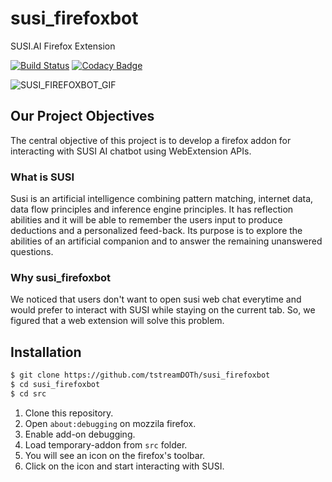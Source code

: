 # susi_firefoxbot

SUSI.AI Firefox Extension

[![Build Status](https://travis-ci.org/fossasia/susi_firefoxbot.svg?branch=master)](https://travis-ci.org/fossasia/susi_firefoxbot)
[![Codacy Badge](https://api.codacy.com/project/badge/Grade/db948e1eb4b2457386ba80388e8390cf)](https://www.codacy.com/app/fossasia/susi_firefoxbot?utm_source=github.com&utm_medium=referral&utm_content=fossasia/susi_firefoxbot&utm_campaign=badger)

![SUSI_FIREFOXBOT_GIF](https://github.com/fossasia/susi_firefoxbot/blob/master/susi_firefoxbot.gif)

## Our Project Objectives

The central objective of this project is to develop a firefox addon for interacting with SUSI AI chatbot using WebExtension APIs.

### What is SUSI

Susi is an artificial intelligence combining pattern matching, internet data, data flow principles and inference engine principles. It has reflection abilities and it will be able to remember the users input to produce deductions and a personalized feed-back. Its purpose is to explore the abilities of an artificial companion and to answer the remaining unanswered questions.

### Why susi_firefoxbot

We noticed that users don't want to open susi web chat everytime and would prefer to interact with SUSI while staying on the current tab. So, we figured that a web extension will solve this problem.

## Installation

```sh
$ git clone https://github.com/tstreamDOTh/susi_firefoxbot
$ cd susi_firefoxbot
$ cd src
```

1. Clone this repository.
2. Open `about:debugging` on mozzila firefox.
3. Enable add-on debugging.
4. Load temporary-addon from `src` folder.
5. You will see an icon on the firefox's toolbar.
6. Click on the icon and start interacting with SUSI.

